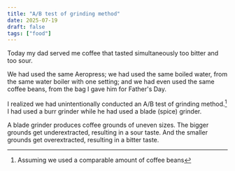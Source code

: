 ```yaml
---
title: "A/B test of grinding method"
date: 2025-07-19
draft: false
tags: ["food"]
---
```

Today my dad served me coffee that tasted simultaneously too bitter and too sour.

We had used the same Aeropress; we had used the same boiled water, from the same water boiler with one setting; and we had even used the same coffee beans, from the bag I gave him for Father's Day.

I realized we had unintentionally conducted an A/B test of grinding method.[^1] I had used a burr grinder while he had used a blade (spice) grinder.
[^1]: Assuming we used a comparable amount of coffee beans

A blade grinder produces coffee grounds of uneven sizes. The bigger grounds get underextracted, resulting in a sour taste. And the smaller grounds get overextracted, resulting in a bitter taste.
